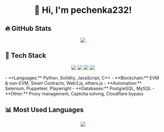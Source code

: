 
<h1 align="center">👋 Hi, I'm pechenka232!</h1>



## 🔥 GitHub Stats
<p align="center">
  <img src="https://github-readme-stats.vercel.app/api?username=pechenka232&show_icons=true&theme=tokyonight" />
</p>

## 🚀 Tech Stack  

<p align="center">
  <img src="https://img.shields.io/badge/-Python-3776AB?style=for-the-badge&logo=python&logoColor=white" />
  <img src="https://img.shields.io/badge/-Solidity-363636?style=for-the-badge&logo=solidity&logoColor=white" />
  <img src="https://img.shields.io/badge/-JavaScript-F7DF1E?style=for-the-badge&logo=javascript&logoColor=black" />
  <img src="https://img.shields.io/badge/-C++-00599C?style=for-the-badge&logo=c%2B%2B&logoColor=white" />
</p>
- **Languages:** Python, Solidity, JavaScript, C++  
- **Blockchain:** EVM & non-EVM, Smart Contracts, Web3.js, ethers.js  
- **Automation:** Selenium, Puppeteer, Playwright  
- **Databases:** PostgreSQL, MySQL  
- **Other:** Proxy management, Captcha solving, Cloudflare bypass  

## 📊 Most Used Languages
<p align="center">
  <img src="https://github-readme-stats.vercel.app/api/top-langs/?username=pechenka232&layout=compact&theme=tokyonight" />
</p>


